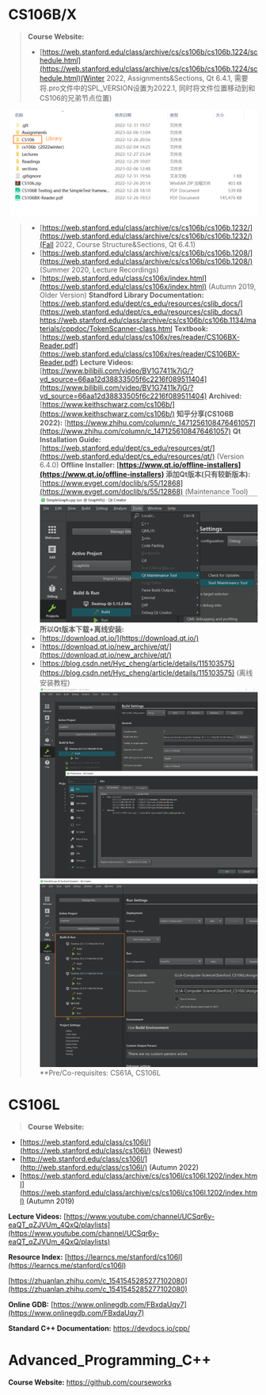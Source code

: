 # CS106B/X
> **Course Website:** 
> - [https://web.stanford.edu/class/archive/cs/cs106b/cs106b.1224/schedule.html](https://web.stanford.edu/class/archive/cs/cs106b/cs106b.1224/schedule.html)(Winter 2022, Assignments&Sections, Qt 6.4.1, 需要将.pro文件中的SPL_VERSION设置为2022.1, 同时将文件位置移动到和CS106的兄弟节点位置)
> 
![image.png](Related_Resources.assets/20230302_2138077968.png)
> - [https://web.stanford.edu/class/archive/cs/cs106b/cs106b.1232/](https://web.stanford.edu/class/archive/cs/cs106b/cs106b.1232/)(Fall 2022, Course Structure&Sections, Qt 6.4.1) 
> - [https://web.stanford.edu/class/archive/cs/cs106b/cs106b.1208/](https://web.stanford.edu/class/archive/cs/cs106b/cs106b.1208/) (Summer 2020, Lecture Recordings)
> - [https://web.stanford.edu/class/cs106x/index.html](https://web.stanford.edu/class/cs106x/index.html) (Autumn 2019, Older Version)
> **Standford Library Documentation:**[https://web.stanford.edu/dept/cs_edu/resources/cslib_docs/](https://web.stanford.edu/dept/cs_edu/resources/cslib_docs/)
> https://web.stanford.edu/class/archive/cs/cs106b/cs106b.1134/materials/cppdoc/TokenScanner-class.html
> **Textbook:** [https://web.stanford.edu/class/cs106x/res/reader/CS106BX-Reader.pdf](https://web.stanford.edu/class/cs106x/res/reader/CS106BX-Reader.pdf)
> **Lecture Videos:** [https://www.bilibili.com/video/BV1G7411k7jG/?vd_source=66aa12d38833505f6c2216f089511404](https://www.bilibili.com/video/BV1G7411k7jG/?vd_source=66aa12d38833505f6c2216f089511404)
> **Archived:** [https://www.keithschwarz.com/cs106b/](https://www.keithschwarz.com/cs106b/)
> **知乎分享(CS106B 2022):** [https://www.zhihu.com/column/c_1471256108476461057](https://www.zhihu.com/column/c_1471256108476461057)
> **Qt Installation Guide:** [https://web.stanford.edu/dept/cs_edu/resources/qt/](https://web.stanford.edu/dept/cs_edu/resources/qt/) (Version 6.4.0)
> **Offline Installer: [https://www.qt.io/offline-installers](https://www.qt.io/offline-installers)
> 添加Qt版本(只有较新版本):** [https://www.evget.com/doclib/s/55/12868](https://www.evget.com/doclib/s/55/12868) (Maintenance Tool)
> ![image.png](Related_Resources.assets/20230302_2138083496.png)
> **所以Qt版本下载+离线安装:**
> - [https://download.qt.io/](https://download.qt.io/)
> - [https://download.qt.io/new_archive/qt/](https://download.qt.io/new_archive/qt/)
> - [https://blog.csdn.net/Hyc_cheng/article/details/115103575](https://blog.csdn.net/Hyc_cheng/article/details/115103575) (离线安装教程)
> ![image.png](Related_Resources.assets/20230302_2138089680.png)
> ![image.png](Related_Resources.assets/20230302_2138088833.png)
> **Pre/Co-requisites: CS61A, CS106L



# CS106L
> **Course Website:**
- [https://web.stanford.edu/class/cs106l/](https://web.stanford.edu/class/cs106l/) (Newest)
- [http://web.stanford.edu/class/cs106l/](http://web.stanford.edu/class/cs106l/) (Autumn 2022)
- [https://web.stanford.edu/class/archive/cs/cs106l/cs106l.1202/index.html](https://web.stanford.edu/class/archive/cs/cs106l/cs106l.1202/index.html) (Autumn 2019)

**Lecture Videos:** [https://www.youtube.com/channel/UCSqr6y-eaQT_qZJVUm_4QxQ/playlists](https://www.youtube.com/channel/UCSqr6y-eaQT_qZJVUm_4QxQ/playlists)

**Resource Index:** [https://learncs.me/stanford/cs106l](https://learncs.me/stanford/cs106l)

[https://zhuanlan.zhihu.com/c_1541545285277102080](https://zhuanlan.zhihu.com/c_1541545285277102080)

**Online GDB:** [https://www.onlinegdb.com/FBxdaUqy7](https://www.onlinegdb.com/FBxdaUqy7)

**Standard C++ Documentation:** https://devdocs.io/cpp/



# Advanced_Programming_C++
**Course Website:** https://github.com/courseworks
